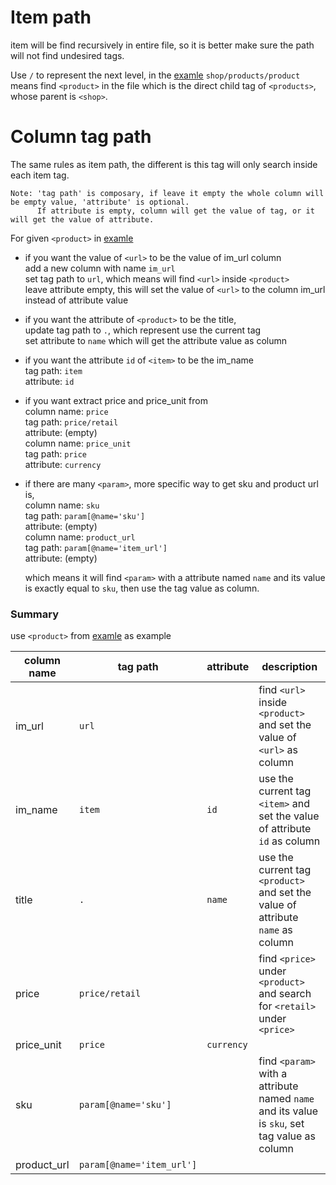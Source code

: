 # Item path
item will be find recursively in entire file, so it is better make sure the path will not find undesired tags.

Use `/` to represent the next level, in the [examle](https://github.com/fcharmy/xml2csv/blob/master/README.md#example) `shop/products/product` means find `<product>` in the file which is the direct child tag of `<products>`, whose parent is `<shop>`.

# Column tag path
The same rules as item path, the different is this tag will only search inside each item tag.  
```
Note: 'tag path' is composary, if leave it empty the whole column will be empty value, 'attribute' is optional.  
      If attribute is empty, column will get the value of tag, or it will get the value of attribute.
```

For given `<product>` in [examle](https://github.com/fcharmy/xml2csv/blob/master/README.md#example)

* if you want the value of `<url>` to be the value of im_url column  
  add a new column with name `im_url`   
  set tag path to `url`, which means will find `<url>` inside `<product>`  
  leave attribute empty, this will set the value of `<url>` to the column im_url instead of attribute value  
  
* if you want the attribute of `<product>` to be the title,  
  update tag path to `.`, which represent use the current tag   
  set attribute to `name` which will get the attribute value as column  
 
* if you want the attribute `id` of `<item>` to be the im_name  
  tag path: `item`  
  attribute: `id`  

* if you want extract price and price_unit from <price>  
  column name: `price`  
    tag path: `price/retail`  
    attribute: (empty)  
  column name: `price_unit`  
    tag path: `price`  
    attribute: `currency`  

* if there are many `<param>`, more specific way to get sku and product url is,  
  column name: `sku`  
    tag path: `param[@name='sku']`  
    attribute: (empty)  
  column name: `product_url`  
    tag path: `param[@name='item_url']`  
    attribute: (empty)
  
  which means it will find `<param>` with a attribute named `name` and its value is exactly equal to `sku`, then use the tag value as column.
  
### Summary 
use `<product>` from [examle](https://github.com/fcharmy/xml2csv/blob/master/README.md#example) as example
               
| column name        | tag path                 | attribute  | description  |
| ------------------ | ------------------------ | ---------- | ------------ |
| im_url             | `url`                    |            | find `<url>` inside `<product>` and set the value of `<url>` as column  |
| im_name            | `item`                   | `id`       | use the current tag `<item>` and set the value of attribute `id` as column  |
| title              | `.`                      | `name`     | use the current tag `<product>` and set the value of attribute `name` as column  |
| price              | `price/retail`           |            | find `<price>` under `<product>` and search for `<retail>` under `<price>` |
| price_unit         | `price`                  | `currency` |              |
| sku                | `param[@name='sku']`     |            | find `<param>` with a attribute named `name` and its value is `sku`, set tag value as column |
| product_url        | `param[@name='item_url']`|            |              |

